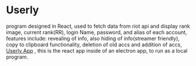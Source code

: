 # Userly
program designed in React, used to fetch data from riot api and display rank image, current rank(RR), login Name, password, and alias of each account,
features include: revealing of info, also hiding of info(streamer friendly), copy to clipboard functionality, deletion of old accs and addition of accs,
[Userly App](https://drive.google.com/file/d/1lCMtZAs6Wz3F19yGFd-Qp7csIns3qacI/view?usp=share_link) , this is the react app inside of an electron app, to run as a local program.
